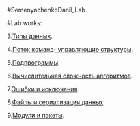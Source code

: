 #SemenyachenkoDanil_Lab

#Lab works:

3.[Типы данных](lab3.ipynb).

4.[Поток команд- управляющие структуры](SemenyachenkoD_lab4.ipynb). 

5.[Подпрограммы]().

6.[Вычислительная сложность алгоритмов]().

7.[Ошибки и исключения]().

8.[Файлы и сериализация данных]().

9.[Модули и пакеты]().
